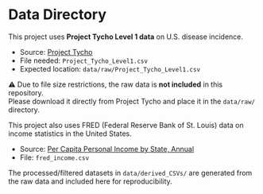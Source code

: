 # Data Directory

This project uses **Project Tycho Level 1 data** on U.S. disease incidence.

- Source: [Project Tycho](https://www.tycho.pitt.edu/)
- File needed: `Project_Tycho_Level1.csv`  
- Expected location: `data/raw/Project_Tycho_Level1.csv`

⚠️ Due to file size restrictions, the raw data is **not included** in this repository.  
Please download it directly from Project Tycho and place it in the `data/raw/` directory.

This project also uses FRED (Federal Reserve Bank of St. Louis) data on income statistics in the United States. 

- Source: [Per Capita Personal Income by State, Annual](https://fred.stlouisfed.org/release/tables?rid=110&eid=257197#snid=257202)
- File: `fred_income.csv`

The processed/filtered datasets in `data/derived_CSVs/` are generated from the raw data and included here for reproducibility.
